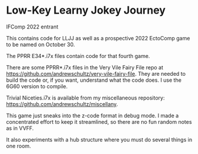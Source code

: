 # Low-Key Learny Jokey Journey
IFComp 2022 entrant

This contains code for LLJJ as well as a prospective 2022 EctoComp game to be named on October 30.

The PPRR E34\*.i7x files contain code for that fourth game.

There are some PPRR\*.i7x files in the Very Vile Fairy File repo at https://github.com/andrewschultz/very-vile-fairy-file. They are needed to build the code or, if you want, understand what the code does. I use the 6G60 version to compile.

Trivial Niceties.i7x is available from my miscellaneous repository: https://github.com/andrewschultz/miscellany.

This game just sneaks into the z-code format in debug mode. I made a concentrated effort to keep it streamlined, so there are no fun random notes as in VVFF.

It also experiments with a hub structure where you must do several things in one room.
